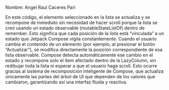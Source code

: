 Nombre: Angel Raul Caceres Pari

En este código, el elemento seleccionado en la lista se actualiza y se recompone de inmediato sin necesidad 
de hacer scroll porque la lista se creó usando un estado observable (mutableStateListOf) dentro de remember. 
Esto significa que cada posición de la lista está “vinculada” a un estado que Jetpack Compose vigila constantemente. 
Cuando el usuario cambia el contenido de un elemento (por ejemplo, al presionar el botón “Actualizar”),
se modifica directamente la posición correspondiente de esa lista observable. Compose detecta automáticamente ese 
cambio en el estado y recompone solo el ítem afectado dentro de la LazyColumn, sin redibujar toda la lista ni esperar 
a que el usuario haga scroll. Esto ocurre gracias al sistema de recomposición inteligente de Compose, que actualiza
únicamente las partes del árbol de UI que dependen de los valores que cambiaron, garantizando así una interfaz fluida y reactiva.
